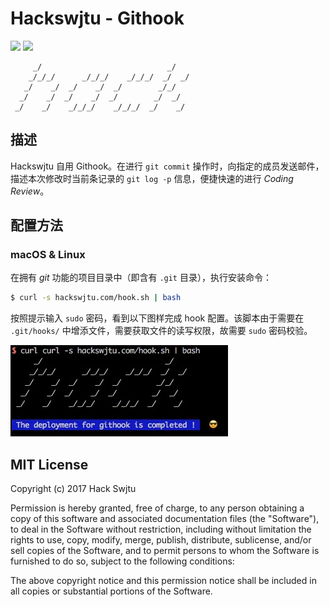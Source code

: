 # Hackswjtu - Githook

![](https://img.shields.io/badge/HackSwjtu-Githook-green.svg)
![](https://img.shields.io/badge/license-MIT-green.svg?style=flat)

```
     _/                            _/
    _/_/_/      _/_/_/    _/_/_/  _/  _/
   _/    _/  _/    _/  _/        _/_/
  _/    _/  _/    _/  _/        _/  _/
 _/    _/    _/_/_/    _/_/_/  _/    _/
```

## 描述

Hackswjtu 自用 Githook。在进行 `git commit` 操作时，向指定的成员发送邮件，描述本次修改时当前条记录的 `git log -p` 信息，便捷快速的进行 *Coding Review*。

## 配置方法

### macOS & Linux

在拥有 *git* 功能的项目目录中（即含有 `.git` 目录），执行安装命令：

```bash
$ curl -s hackswjtu.com/hook.sh | bash
```

按照提示输入 `sudo` 密码，看到以下图样完成 hook 配置。该脚本由于需要在 `.git/hooks/` 中增添文件，需要获取文件的读写权限，故需要 `sudo` 密码校验。

![](screenshot.png)

## MIT License

Copyright (c) 2017 Hack Swjtu

Permission is hereby granted, free of charge, to any person obtaining a copy
of this software and associated documentation files (the "Software"), to deal
in the Software without restriction, including without limitation the rights
to use, copy, modify, merge, publish, distribute, sublicense, and/or sell
copies of the Software, and to permit persons to whom the Software is
furnished to do so, subject to the following conditions:

The above copyright notice and this permission notice shall be included in all
copies or substantial portions of the Software.



